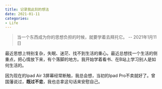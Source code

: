 ```yaml
---
title: 记录我此刻的想法
date: 2021-01-11
categories:
- Life
---
```


> 当一个东西成为你的思想负担的时候，就要学着去拜托它。 -- 2021年1月11日

最近思想上特别复杂，失眠、迷茫、找不到生活的重心。最近总想找一个生活的侧重点，把心情放下来，有个落脚的地方。我开始学着看书、在B站上学习别人是如何生活的。

因为现在的Ipad Air 3屏幕经常断触，我总会想，当初的Ipad Pro不卖就好了。曾国藩说过，**既过不恋**，我也总拿这句话来安慰自己。

